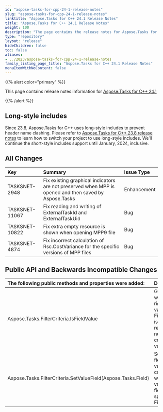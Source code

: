 ```yaml
---
id: "aspose-tasks-for-cpp-24-1-release-notes"
slug: "aspose-tasks-for-cpp-24-1-release-notes"
linktitle: "Aspose.Tasks for C++ 24.1 Release Notes"
title: "Aspose.Tasks for C++ 24.1 Release Notes"
weight: 100
description: "The page contains the release notes for Aspose.Tasks for C++ 24.1."
type: "repository"
layout: "release"
hideChildren: false
toc: false
aliases:
- ../2023/aspose-tasks-for-cpp-24-1-release-notes
family_listing_page_title: "Aspose.Tasks for C++ 24.1 Release Notes"
menuItemWithNoContent: false
---
```


{{% alert color="primary" %}} 

This page contains release notes information for [Aspose.Tasks for C++ 24.1](https://releases.aspose.com/tasks/cpp/new-releases/aspose.tasks-for-c++-24.1/)

{{% /alert %}}

## **Long-style includes**

Since 23.8, Aspose.Tasks for C++ uses long-style includes to prevent header name clashing. Please refer to [Aspose.Tasks for C++ 23.8 release notes](https://releases.aspose.com/tasks/cpp/release-notes/2023/aspose-tasks-for-cpp-23-8-release-notes/) to learn how to switch your project to use long-style includes. We'll continue the short-style includes support until January, 2024, inclusive.

## **All Changes**

|**Key**|**Summary**|**Issue Type**|
| :- | :- | :- |
| TASKSNET-2948 | Fix existing graphical indicators are not preserved when MPP is opened and then saved by Aspose.Tasks | Enhancement |
| TASKSNET-11067 | Fix reading and writing of ExternalTaskId and ExternalTaskUid | Bug |
| TASKSNET-10822 | Fix extra empty resource is shown when opening MPP9 file | Bug |
| TASKSNET-4874 | Fix incorrect calculation of Rsc.CostVariance for the specific versions of MPP files | Bug |

## **Public API and Backwards Incompatible Changes**

|**The following public methods and properties were added:**|**Description**|
| :- | :- |
| Aspose.Tasks.FilterCriteria.IsFieldValue | Gets whether the right-hand value of FilterCriteria is a field reference, not a constant value. |
| Aspose.Tasks.FilterCriteria.SetValueField(Aspose.Tasks.Field) | Sets the field whose value will be compared with the value of the field specified by FieldName. |

